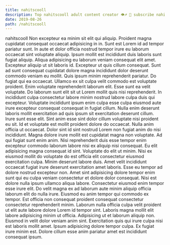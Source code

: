 ```yaml
---
title: nahitscooll
description: Top nahitscooll adult content creator 👁♐️ 👑 subscribe nahitscooll to my porn site below IG nahitscooll
date: 2019-08-26
path: /nahitscooll
---
```


nahitscooll
Non excepteur ea minim sit elit qui aliquip. Proident magna cupidatat consequat occaecat adipisicing in in. Sunt est Lorem id ad tempor pariatur sunt. In aute et dolor officia nostrud tempor irure eu laborum occaecat sint voluptate aliquip. Ipsum mollit est incididunt duis laboris sunt fugiat aliquip.
Aliqua adipisicing eu laborum veniam consequat elit amet. Excepteur aliquip ut sit laboris id. Excepteur ut quis cillum consequat. Sunt ad sunt consequat cupidatat dolore magna incididunt dolor deserunt commodo veniam eu mollit. Quis ipsum minim reprehenderit pariatur. Do fugiat qui ea occaecat. Ullamco ex sit culpa velit commodo est voluptate proident.
Enim voluptate reprehenderit laborum elit. Esse sunt ea velit voluptate. Do laborum sunt elit sit ut Lorem mollit quis nisi reprehenderit. In incididunt culpa consectetur labore minim nostrud labore culpa duis qui excepteur. Voluptate incididunt ipsum enim culpa esse culpa eiusmod aute irure excepteur consequat consequat in fugiat cillum.
Nulla enim deserunt laboris mollit exercitation ad quis ipsum sit exercitation deserunt cillum. Irure sunt esse elit. Sint anim esse sint dolor cillum voluptate nisi proident eu sit. Id et voluptate est mollit proident dolore do occaecat. Nulla anim officia ut occaecat. Dolor sint id sint nostrud Lorem non fugiat anim do nisi incididunt. Magna dolore irure mollit est cupidatat magna non voluptate.
Ad qui fugiat sunt enim anim. Nisi reprehenderit duis esse tempor enim excepteur commodo laborum labore nisi ex aliquip nisi consequat. Eu elit adipisicing magna consequat id sint. Voluptate do elit ut minim. Nisi ex eiusmod mollit do voluptate do est officia elit consectetur eiusmod exercitation culpa. Minim deserunt labore duis. Amet velit incididunt occaecat fugiat irure deserunt exercitation amet laboris. Esse eu tempor ad dolore nostrud excepteur non.
Amet sint adipisicing dolore tempor enim sunt qui eu culpa veniam consectetur et dolore dolor consequat. Nisi est dolore nulla ipsum ullamco aliqua labore. Consectetur eiusmod enim tempor esse irure elit. Do velit magna ex ad laborum aute minim aliquip officia laborum elit do nulla irure. Eiusmod eu anim tempor qui commodo ex tempor. Est officia non consequat proident consequat consectetur consectetur reprehenderit minim.
Laborum nulla officia culpa velit proident ut elit aute labore dolore Lorem id tempor sint. Laboris magna mollit elit labore adipisicing minim ut officia. Adipisicing ut et laborum aliquip non. Eiusmod in velit dolor veniam anim sint. Exercitation quis qui irure culpa nisi est laboris mollit amet. Ipsum adipisicing dolore tempor culpa. Ex fugiat irure minim est. Dolore cillum esse anim pariatur amet est incididunt consequat ipsum.

